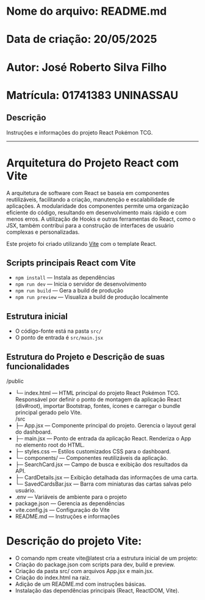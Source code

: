 # Nome do arquivo: README.md
# Data de criação: 20/05/2025
# Autor: José Roberto Silva Filho
# Matrícula: 01741383 UNINASSAU

## Descrição
Instruções e informações do projeto React Pokémon TCG.

---

# Arquitetura do Projeto React com Vite
A arquitetura de software com React se baseia em componentes reutilizáveis, facilitando a criação, manutenção e escalabilidade de aplicações. A modularidade dos componentes permite uma organização eficiente do código, resultando em desenvolvimento mais rápido e com menos erros. A utilização de Hooks e outras ferramentas do React, como o JSX, também contribui para a construção de interfaces de usuário complexas e personalizadas.

Este projeto foi criado utilizando [Vite](https://vitejs.dev/) com o template React.

## Scripts principais React com Vite

- `npm install` — Instala as dependências
- `npm run dev` — Inicia o servidor de desenvolvimento
- `npm run build` — Gera a build de produção
- `npm run preview` — Visualiza a build de produção localmente

## Estrutura inicial
- O código-fonte está na pasta `src/`
- O ponto de entrada é `src/main.jsx`

## Estrutura do Projeto e Descrição de suas funcionalidades

/public  
*  └─ index.html — HTML principal do projeto React Pokémon TCG. Responsável por definir o ponto de montagem da aplicação React (div#root), importar Bootstrap, fontes, ícones e carregar o bundle principal gerado pelo Vite.  
/src  
* ├─ App.jsx — Componente principal do projeto. Gerencia o layout geral do dashboard.  
* ├─ main.jsx — Ponto de entrada da aplicação React. Renderiza o App no elemento root do HTML.  
* ├─ styles.css — Estilos customizados CSS para o dashboard.  
* └─ components/ — Componentes reutilizáveis da aplicação.  
* ├─ SearchCard.jsx — Campo de busca e exibição dos resultados da API.  
* ├─ CardDetails.jsx — Exibição detalhada das informações de uma carta.  
* └─ SavedCardsBar.jsx — Barra com miniaturas das cartas salvas pelo usuário.  
* .env — Variáveis de ambiente para o projeto  
* package.json — Gerencia as dependências  
* vite.config.js — Configuração do Vite  
* README.md — Instruções e informações  


# Descrição do projeto Vite:

* O comando npm create vite@latest cria a estrutura inicial de um projeto:
* Criação do package.json com scripts para dev, build e preview.
* Criação da pasta src/ com arquivos App.jsx e main.jsx.
* Criação do index.html na raiz.
* Adição de um README.md com instruções básicas.
* Instalação das dependências principais (React, ReactDOM, Vite).